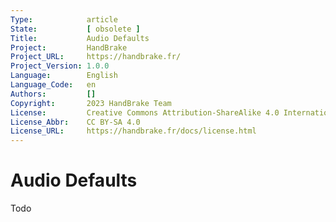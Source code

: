 ```yaml
---
Type:            article
State:           [ obsolete ]
Title:           Audio Defaults
Project:         HandBrake
Project_URL:     https://handbrake.fr/
Project_Version: 1.0.0
Language:        English
Language_Code:   en
Authors:         []
Copyright:       2023 HandBrake Team
License:         Creative Commons Attribution-ShareAlike 4.0 International
License_Abbr:    CC BY-SA 4.0
License_URL:     https://handbrake.fr/docs/license.html
---
```


Audio Defaults
=============================

Todo
